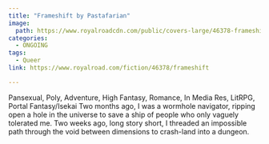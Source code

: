 ```yaml
---
title: "Frameshift by Pastafarian"
image:
  path: https://www.royalroadcdn.com/public/covers-large/46378-frameshift-magic-math-and-not-enough-context.jpg
categories:
  - ONGOING
tags:
  - Queer
link: https://www.royalroad.com/fiction/46378/frameshift

---
```

Pansexual, Poly, Adventure, High Fantasy, Romance, In Media Res, LitRPG, Portal Fantasy/Isekai
Two months ago, I was a wormhole navigator, ripping open a hole in the universe to save a ship of people who only vaguely tolerated me. Two weeks ago, long story short, I threaded an impossible path through the void between dimensions to crash-land into a dungeon. 

